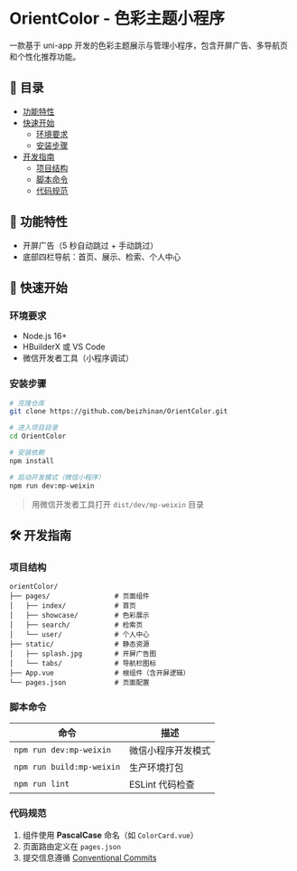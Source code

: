 # OrientColor - 色彩主题小程序


一款基于 uni-app 开发的色彩主题展示与管理小程序，包含开屏广告、多导航页和个性化推荐功能。

## 📌 目录

- [功能特性](#-功能特性)
- [快速开始](#-快速开始)
  - [环境要求](#环境要求)
  - [安装步骤](#安装步骤)
- [开发指南](#-开发指南)
  - [项目结构](#项目结构)
  - [脚本命令](#脚本命令)
  - [代码规范](#代码规范)

## 🌟 功能特性

- 开屏广告（5 秒自动跳过 + 手动跳过）
- 底部四栏导航：首页、展示、检索、个人中心

## 🚀 快速开始

### 环境要求

- Node.js 16+
- HBuilderX 或 VS Code
- 微信开发者工具（小程序调试）

### 安装步骤

```bash
# 克隆仓库
git clone https://github.com/beizhinan/OrientColor.git

# 进入项目目录
cd OrientColor

# 安装依赖
npm install

# 启动开发模式（微信小程序）
npm run dev:mp-weixin
```

> 用微信开发者工具打开 `dist/dev/mp-weixin` 目录

## 🛠 开发指南

### 项目结构

```
orientColor/
├── pages/                # 页面组件
│   ├── index/            # 首页
│   ├── showcase/         # 色彩展示
│   ├── search/           # 检索页
│   └── user/             # 个人中心
├── static/               # 静态资源
│   ├── splash.jpg        # 开屏广告图
│   └── tabs/             # 导航栏图标
├── App.vue               # 根组件（含开屏逻辑）
└── pages.json            # 页面配置
```

### 脚本命令

| 命令                      | 描述               |
| ------------------------- | ------------------ |
| `npm run dev:mp-weixin`   | 微信小程序开发模式 |
| `npm run build:mp-weixin` | 生产环境打包       |
| `npm run lint`            | ESLint 代码检查    |

### 代码规范

1. 组件使用 **PascalCase** 命名（如 `ColorCard.vue`）
2. 页面路由定义在 `pages.json`
3. 提交信息遵循 [Conventional Commits](https://www.conventionalcommits.org/)
